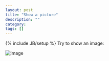 ```yaml
---
layout: post
title: "Show a picture"
description: ""
category: 
tags: []
---
```

{% include JB/setup %}
Try to show an image:

![image](https://raw2.github.com/timeinzhuhai/timeinzhuhai.github.com/master/_images/campanile_goldengate.jpg)